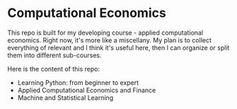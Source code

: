 # Computational Economics


This repo is built for my developing course - applied computational economics. Right now, it's more like a miscellany. My plan is to collect everything of relevant and I think it's useful here, then I can organize or split them into different sub-courses.

Here is the content of this repo:

* Learning Python: from beginner to expert
* Applied Computational Economics and Finance
* Machine and Statistical Learning
